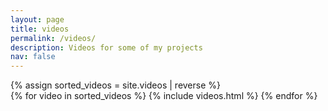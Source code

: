 ```yaml
---
layout: page
title: videos
permalink: /videos/
description: Videos for some of my projects
nav: false
---
```

<div class="videos">
    {% assign sorted_videos = site.videos | reverse %}
    <!-- Generate cards for each video -->
    <div class="container">
      <div class="row row-cols-1 row-cols-sm-2">
        {% for video in sorted_videos %}
          {% include videos.html %}
        {% endfor %}
      </div>
    </div>
</div>

